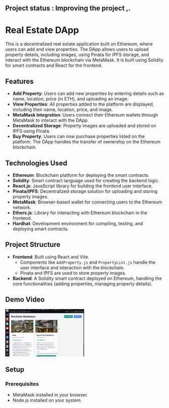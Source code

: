 ## Project status : Improving the project ,.
# Real Estate DApp

This is a decentralized real estate application built on Ethereum, where users can add and view properties. The DApp allows users to upload property details, including images, using Pinata for IPFS storage, and interact with the Ethereum blockchain via MetaMask. It is built using Solidity for smart contracts and React for the frontend.

## Features

- **Add Property**: Users can add new properties by entering details such as name, location, price (in ETH), and uploading an image.
- **View Properties**: All properties added to the platform are displayed, including their name, location, price, and image.
- **MetaMask Integration**: Users connect their Ethereum wallets through MetaMask to interact with the DApp.
- **Decentralized Storage**: Property images are uploaded and stored on IPFS using Pinata.
- **Buy Property**: Users can now purchase properties listed on the platform. The DApp handles the transfer of ownership on the Ethereum blockchain.

## Technologies Used

- **Ethereum**: Blockchain platform for deploying the smart contracts.
- **Solidity**: Smart contract language used for creating the backend logic.
- **React.js**: JavaScript library for building the frontend user interface.
- **Pinata/IPFS**: Decentralized storage solution for uploading and storing property images.
- **MetaMask**: Browser-based wallet for connecting users to the Ethereum network.
- **Ethers.js**: Library for interacting with Ethereum blockchain in the frontend.
- **Hardhat**: Development environment for compiling, testing, and deploying smart contracts.

## Project Structure

- **Frontend**: Built using React and Vite.
  - Components like `AddProperty.js` and `PropertyList.js` handle the user interface and interaction with the blockchain.
  - Pinata and IPFS are used to store property images.
- **Backend**: A Solidity smart contract deployed on Ethereum, handling the core functionalities (adding properties, managing property details).
## Demo Video
<a href="https://youtu.be/gpGVPpgh3K4" target="_blank">
  <img align="center" alt="my dapp" src="zillow.png" width="250" height="150" />
</a><br>

## Setup

### Prerequisites

- MetaMask installed in your browser.
- Node.js installed on your system.

